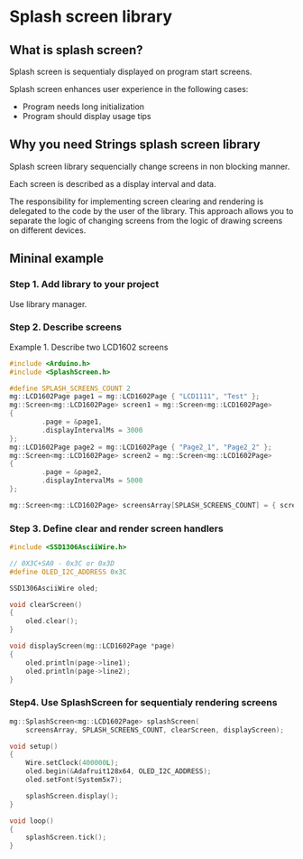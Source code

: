 # Splash screen library

## What is splash screen?
Splash screen is sequentialy displayed on program start screens.

Splash screen enhances user experience in the following cases: 
* Program needs long initialization
* Program should display usage tips

## Why you need Strings splash screen library
Splash screen library sequencially change screens in non blocking manner.

Each screen is described as a display interval and data.

The responsibility for implementing screen clearing and rendering is delegated to the code by the user of the library. This approach allows you to separate the logic of changing screens from the logic of drawing screens on different devices.

## Mininal example

### Step 1. Add library to your project
Use library manager.

### Step 2. Describe screens
Example 1. Describe two LCD1602 screens 
```cpp
#include <Arduino.h>
#include <SplashScreen.h>

#define SPLASH_SCREENS_COUNT 2
mg::LCD1602Page page1 = mg::LCD1602Page { "LCD1111", "Test" };
mg::Screen<mg::LCD1602Page> screen1 = mg::Screen<mg::LCD1602Page> 
{
        .page = &page1, 
        .displayIntervalMs = 3000
};
mg::LCD1602Page page2 = mg::LCD1602Page { "Page2_1", "Page2_2" };
mg::Screen<mg::LCD1602Page> screen2 = mg::Screen<mg::LCD1602Page> 
{
        .page = &page2, 
        .displayIntervalMs = 5000
};

mg::Screen<mg::LCD1602Page> screensArray[SPLASH_SCREENS_COUNT] = { screen1, screen2 };
```

### Step 3. Define clear and render screen handlers
```cpp
#include <SSD1306AsciiWire.h>

// 0X3C+SA0 - 0x3C or 0x3D
#define OLED_I2C_ADDRESS 0x3C

SSD1306AsciiWire oled;

void clearScreen()
{
    oled.clear();
}

void displayScreen(mg::LCD1602Page *page)
{
    oled.println(page->line1);
    oled.println(page->line2);
}
```

### Step4. Use SplashScreen for sequentialy rendering screens
```cpp
mg::SplashScreen<mg::LCD1602Page> splashScreen(
    screensArray, SPLASH_SCREENS_COUNT, clearScreen, displayScreen);

void setup()
{
    Wire.setClock(400000L);
    oled.begin(&Adafruit128x64, OLED_I2C_ADDRESS); 
    oled.setFont(System5x7);

    splashScreen.display();
}

void loop()
{
    splashScreen.tick();
}
```
